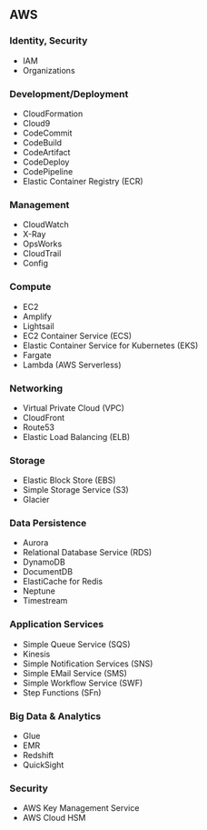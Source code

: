 ## AWS

### Identity, Security
- IAM
- Organizations

### Development/Deployment
- CloudFormation
- Cloud9
- CodeCommit
- CodeBuild
- CodeArtifact
- CodeDeploy
- CodePipeline
- Elastic Container Registry (ECR)

### Management 
- CloudWatch
- X-Ray
- OpsWorks
- CloudTrail
- Config

### Compute
- EC2
- Amplify
- Lightsail
- EC2 Container Service (ECS)
- Elastic Container Service for Kubernetes (EKS)
- Fargate
- Lambda (AWS Serverless)

### Networking
- Virtual Private Cloud (VPC)
- CloudFront
- Route53
- Elastic Load Balancing (ELB)

### Storage
- Elastic Block Store (EBS)
- Simple Storage Service (S3)
- Glacier

### Data Persistence
- Aurora
- Relational Database Service (RDS)
- DynamoDB
- DocumentDB
- ElastiCache for Redis
- Neptune
- Timestream

### Application Services
- Simple Queue Service (SQS)
- Kinesis
- Simple Notification Services (SNS)
- Simple EMail Service (SMS)
- Simple Workflow Service (SWF)
- Step Functions (SFn)

### Big Data & Analytics
- Glue
- EMR
- Redshift
- QuickSight

### Security
- AWS Key Management Service
- AWS Cloud HSM